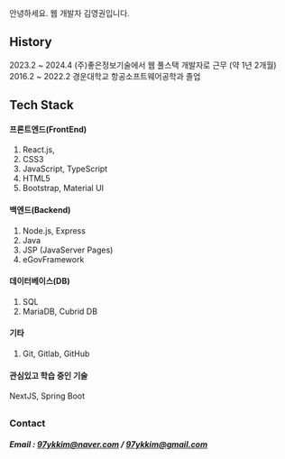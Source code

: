 안녕하세요. 웹 개발자 김영권입니다.

## History
2023.2  ~  2024.4    (주)좋은정보기술에서 웹 풀스택 개발자로 근무 (약 1년 2개월)  
2016.2  ~  2022.2    경운대학교 항공소프트웨어공학과 졸업     

## Tech Stack
#### 프론트엔드(FrontEnd)
1.  React.js, 
2.  CSS3
3.  JavaScript, TypeScript
4.  HTML5
5.  Bootstrap, Material UI
#### 백엔드(Backend)
1.  Node.js, Express
2.  Java
3.  JSP (JavaServer Pages)
4.  eGovFramework
#### 데이터베이스(DB)
1.  SQL 
2.  MariaDB, Cubrid DB
#### 기타
1. Git, Gitlab, GitHub

#### 관심있고 학습 중인 기술
NextJS, Spring Boot

##
### Contact
##### Email : 97ykkim@naver.com / 97ykkim@gmail.com
##

